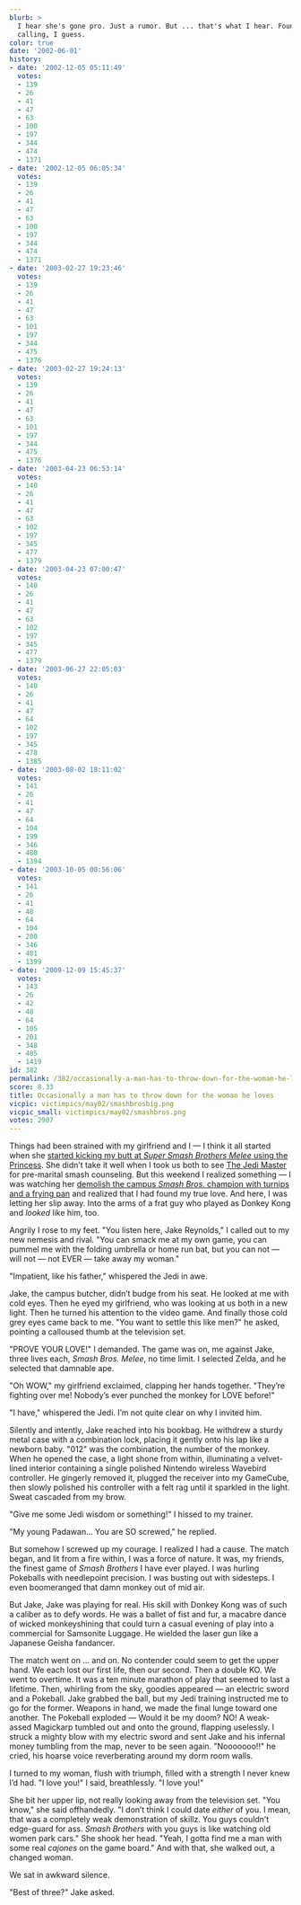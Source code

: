 ```yaml
---
blurb: >
  I hear she's gone pro. Just a rumor. But ... that's what I hear. Found her true
  calling, I guess.
color: true
date: '2002-06-01'
history:
- date: '2002-12-05 05:11:49'
  votes:
  - 139
  - 26
  - 41
  - 47
  - 63
  - 100
  - 197
  - 344
  - 474
  - 1371
- date: '2002-12-05 06:05:34'
  votes:
  - 139
  - 26
  - 41
  - 47
  - 63
  - 100
  - 197
  - 344
  - 474
  - 1371
- date: '2003-02-27 19:23:46'
  votes:
  - 139
  - 26
  - 41
  - 47
  - 63
  - 101
  - 197
  - 344
  - 475
  - 1376
- date: '2003-02-27 19:24:13'
  votes:
  - 139
  - 26
  - 41
  - 47
  - 63
  - 101
  - 197
  - 344
  - 475
  - 1376
- date: '2003-04-23 06:53:14'
  votes:
  - 140
  - 26
  - 41
  - 47
  - 63
  - 102
  - 197
  - 345
  - 477
  - 1379
- date: '2003-04-23 07:00:47'
  votes:
  - 140
  - 26
  - 41
  - 47
  - 63
  - 102
  - 197
  - 345
  - 477
  - 1379
- date: '2003-06-27 22:05:03'
  votes:
  - 140
  - 26
  - 41
  - 47
  - 64
  - 102
  - 197
  - 345
  - 478
  - 1385
- date: '2003-08-02 18:11:02'
  votes:
  - 141
  - 26
  - 41
  - 47
  - 64
  - 104
  - 199
  - 346
  - 480
  - 1394
- date: '2003-10-05 00:56:06'
  votes:
  - 141
  - 26
  - 41
  - 48
  - 64
  - 104
  - 200
  - 346
  - 481
  - 1399
- date: '2009-12-09 15:45:37'
  votes:
  - 143
  - 26
  - 42
  - 48
  - 64
  - 105
  - 201
  - 348
  - 485
  - 1419
id: 382
permalink: /382/occasionally-a-man-has-to-throw-down-for-the-woman-he-loves/
score: 8.33
title: Occasionally a man has to throw down for the woman he loves
vicpic: victimpics/may02/smashbrosbig.png
vicpic_small: victimpics/may02/smashbros.png
votes: 2907
---
```


Things had been strained with my girlfriend and I — I think it all
started when she [started kicking my butt at *Super Smash Brothers
Melee* using the Princess](@/victim/379.md). She didn’t take it well
when I took us both to see [The Jedi Master](@/victim/380.md) for
pre-marital smash counseling. But this weekend I realized something — I
was watching her [demolish the campus *Smash Bros.* champion with
turnips and a frying pan](@/victim/381.md) and realized that I had
found my true love. And here, I was letting her slip away. Into the arms
of a frat guy who played as Donkey Kong and *looked* like him, too.

Angrily I rose to my feet. "You listen here, Jake Reynolds," I called
out to my new nemesis and rival. "You can smack me at my own game, you
can pummel me with the folding umbrella or home run bat, but you can not
— will not — not EVER — take away my woman."

"Impatient, like his father," whispered the Jedi in awe.

Jake, the campus butcher, didn’t budge from his seat. He looked at me
with cold eyes. Then he eyed my girlfriend, who was looking at us both
in a new light. Then he turned his attention to the video game. And
finally those cold grey eyes came back to me. "You want to settle this
like men?" he asked, pointing a calloused thumb at the television set.

"PROVE YOUR LOVE!" I demanded. The game was on, me against Jake, three
lives each, *Smash Bros. Melee*, no time limit. I selected Zelda, and he
selected that damnable ape.

"Oh WOW," my girlfriend exclaimed, clapping her hands together. "They’re
fighting over me! Nobody’s ever punched the monkey for LOVE before!"

"I have," whispered the Jedi. I’m not quite clear on why I invited him.

Silently and intently, Jake reached into his bookbag. He withdrew a
sturdy metal case with a combination lock, placing it gently onto his
lap like a newborn baby. "012" was the combination, the number of the
monkey. When he opened the case, a light shone from within, illuminating
a velvet-lined interior containing a single polished Nintendo wireless
Wavebird controller. He gingerly removed it, plugged the receiver into
my GameCube, then slowly polished his controller with a felt rag until
it sparkled in the light. Sweat cascaded from my brow.

"Give me some Jedi wisdom or something!" I hissed to my trainer.

"My young Padawan... You are SO screwed," he replied.

But somehow I screwed up my courage. I realized I had a cause. The match
began, and lit from a fire within, I was a force of nature. It was, my
friends, the finest game of *Smash Brothers* I have ever played. I was
hurling Pokeballs with needlepoint precision. I was busting out with
sidesteps. I even boomeranged that damn monkey out of mid air.

But Jake, Jake was playing for real. His skill with Donkey Kong was of
such a caliber as to defy words. He was a ballet of fist and fur, a
macabre dance of wicked monkeyshining that could turn a casual evening
of play into a commercial for Samsonite Luggage. He wielded the laser
gun like a Japanese Geisha fandancer.

The match went on ... and on. No contender could seem to get the upper
hand. We each lost our first life, then our second. Then a double KO. We
went to overtime. It was a ten minute marathon of play that seemed to
last a lifetime. Then, whirling from the sky, goodies appeared — an
electric sword and a Pokeball. Jake grabbed the ball, but my Jedi
training instructed me to go for the former. Weapons in hand, we made
the final lunge toward one another. The Pokeball exploded — Would it be
my doom? NO! A weak-assed Magickarp tumbled out and onto the ground,
flapping uselessly. I struck a mighty blow with my electric sword and
sent Jake and his infernal money tumbling from the map, never to be seen
again. "Nooooooo!!" he cried, his hoarse voice reverberating around my
dorm room walls.

I turned to my woman, flush with triumph, filled with a strength I never
knew I’d had. "I love you!" I said, breathlessly. "I love you!"

She bit her upper lip, not really looking away from the television set.
"You know," she said offhandedly. "I don’t think I could date *either*
of you. I mean, that was a completely weak demonstration of skillz. You
guys couldn’t edge-guard for ass. *Smash Brothers* with you guys is like
watching old women park cars." She shook her head. "Yeah, I gotta find
me a man with some real *cajones* on the game board." And with that, she
walked out, a changed woman.

We sat in awkward silence.

"Best of three?" Jake asked.